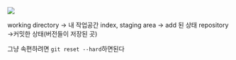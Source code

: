 ![](https://i.imgur.com/6nvg4wh.png)

working directory -> 내 작업공간
index, staging area -> add 된 상태
repository ->커밋한 상태(버전들이 저장된 곳)

그냥 속편하려면 `git reset --hard`하면된다